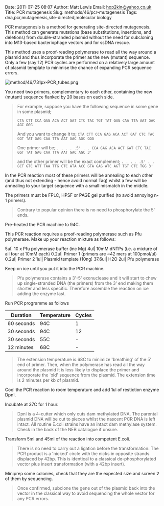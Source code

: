 Date: 2011-07-25 08:07
Author: Matt Lewis
Email: hop2kin@yahoo.co.uk
Title: PCR mutagenesis
Slug: methods/46/pcr-mutagenesis
Tags: dna,pcr,mutagenesis,site-directed,molecular biology

PCR mutagenesis is a method for generating site-directed mutagenesis. This method can generate mutations (base substitutions, insertions, and deletions) from double-stranded plasmid without the need for subcloning into M13-based bacteriophage vectors and for ssDNA rescue. 

This method uses a proof-reading polymerase to read all the way around a plasmid and thus incorporate the primer as the new (mutant) sequence. Only a few (say 12) PCR cycles are performed on a relatively large amount of plasmid template to minimise the chance of expanding PCR sequence errors. 


![method/46/731px-PCR_tubes.png](/static/images/method/46/731px-PCR_tubes.png)








You need two primers, complementary to each other, containing the new (mutant) sequence flanked by 20 bases on each side.


>For example, suppose you have the following sequence in some gene in some plasmid;
>
>`CTA CTT CCA GAG ACA ACT GAT CTC TAC TGT TAT GAG CAA TTA AAT GAC AGC GGG`
>
>And you want to change it to;
>`CTA CTT CCA GAG ACA ACT GAT CTC TAC GGT TAT GAG CAA TTA AAT GAC AGC GGG`
>
>One primer will be;
>`. . . . .5' . . CCA GAG ACA ACT GAT CTC TAC GGT TAT GAG CAA TTA AAT GAC AGC 3'`
>
>and the other primer will be the exact complement;
>`. . . . .5' . . GCT GTC ATT TAA TTG CTC ATA ACC GTA GAG ATC AGT TGT CTC TGG 3'`


In the PCR reaction most of these primers will be annealing to each other (and thus not extending - hence avoid normal Taq) whilst a few will be annealing to your target sequence with a small mismatch in the middle.

The primers must be FPLC, HPSF or PAGE gel purified (to avoid annoying n-1 primers).


>Contrary to popular opinion there is no need to phosphorylate the 5' ends.


Pre-heated the PCR machine to 94C.



This PCR reaction requires a proof-reading polymerase such as Pfu polymerase.  Make up your reaction mixture as follows:

5ul| 10 x Pfu polymerase buffer (inc Mg)
4ul| 10mM dNTPs (i.e. a mixture of all four at 10mM each)
0.2ul| Primer 1 (primers are ~42 mers at 100pmol/ul)
0.2ul| Primer 2
1ul| Plasmid template (10ng)
37.6ul| H2O
2ul| Pfu polymerase 

Keep on ice until you put it into the PCR machine.



>Pfu polymerase contains a 3'-5' exonuclease and it will start to chew up single-stranded DNA (the primers) from the 3' end making them shorter and less specific. Therefore assemble the reaction on ice adding the enzyme last. 
>


Run PCR programme as follows

Duration|Temperature|Cycles
-|-|-
60 seconds|94C|1
30 seconds|94C|12
30 seconds|55C|-
12 minutes|68C|-



> The extension temperature is 68C to minimize 'breathing' of the 5' end of primer. Then, when the polymerase has read all the way around the plasmid it is less likely to displace the primer and incorporate the 'old' sequence from the plasmid. The extension time is 2 minutes per kb of plasmid.


Cool the PCR reaction to room temperature and add 1ul of restiction enzyme DpnI. 



Incubate at 37C for 1 hour. 


>DpnI is a 4-cutter which only cuts dam methylated DNA. The parental plasmid DNA will be cut to pieces whilst the nascent PCR DNA is left intact. All routine E.coli strains have an intact dam methylase system. Check in the back of the NEB catalogue if unsure. 


Transform 5ml and 45ml of the reaction into competent E.coli.


>There is no need to carry out a ligation before the transformation. The PCR product is a 'nicked' circle with the nicks in opposite strands displaced by 42bp. This is identical to a classical de-phosphorylated vector plus insert transformation (with a 42bp insert). 


Miniprep some colonies, check that they are the expected size and screen 2 of them by sequencing. 


>Once confirmed, subclone the gene out of the plasmid back into the vector in the classical way to avoid sequencing the whole vector for any PCR errors.




